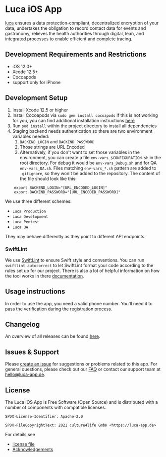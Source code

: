 # Luca iOS App

[luca](https://luca-app.de) ensures a data protection-compliant, decentralized encryption of your data, undertakes the obligation to record contact data for events and gastronomy, relieves the health authorities through digital, lean, and integrated processes to enable efficient and complete tracing.

## Development Requirements and Restrictions
- iOS 12.0+
- Xcode 12.5+
- Cocoapods
- support only for iPhone

## Development Setup
1. Install Xcode 12.5 or higher
2. Install Cocoapods via
    `sudo gem install cocoapods`
    If this is not working for you, you can find additional installation instructions [here](https://guides.cocoapods.org/using/getting-started.html#getting-started)
3. Run `pod install` within the project directory to install all dependencies
4. Staging backend needs authentication so there are two environment variables needed:
    1. `BACKEND_LOGIN` and `BACKEND_PASSWORD`
    2. Those strings are URL Encoded
    3. Alternatively, if you don't want to set those variables in the environment, you can create a file `env-vars_$CONFIGURATION.sh` in the root directory. For debug it would be `env-vars_Debug.sh` and for QA `env-vars_QA.sh`. Files matching `env-vars_*.sh` pattern are added to `.gitignore`, so they won't be added to the repository. The content of the file should look like this:
```
    export BACKEND_LOGIN="[URL_ENCODED_LOGIN]"
    export BACKEND_PASSWORD="[URL_ENCODED_PASSWORD]"
```
  
We use three different schemes:
- `Luca Production`
- `Luca Development`
- `Luca Pentest`
- `Luca QA`

They may behave differently as they point to different API endpoints.
 
### SwiftLint
We use [SwiftLint](https://github.com/realm/SwiftLint) to ensure Swift style and conventions. 
You can run `swiftlint autocorrect` to let SwiftLint format your code according to the rules set up for our project. There is also a lot of helpful information on how the tool works in there [documentation](https://github.com/realm/SwiftLint).

## Usage instructions
In order to use the app, you need a valid phone number. You'll need it to pass the verification during the registration process.

## Changelog
An overview of all releases can be found [here](https://gitlab.com/lucaapp/ios/-/blob/master/CHANGELOG.md).

## Issues & Support

Please [create an issue](https://gitlab.com/lucaapp/ios/-/issues) for suggestions or problems related to this app. For general questions, please check out our [FAQ](https://www.luca-app.de/faq/) or contact our support team at [hello@luca-app.de](mailto:hello@luca-app.de).

## License

The Luca iOS App is Free Software (Open Source) and is distributed
with a number of components with compatible licenses.

```
SPDX-License-Identifier: Apache-2.0

SPDX-FileCopyrightText: 2021 culture4life GmbH <https://luca-app.de>
```

For details see
 * [license file](./LICENSE)
 * [Acknowledgements](./Luca/Credits.plist)
